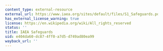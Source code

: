```yaml
---
content_type: external-resource
external_url: https://www.iaea.org/sites/default/files/S1_Safeguards.pdf
has_external_license_warning: true
license: https://en.wikipedia.org/wiki/All_rights_reserved
status: ''
title: IAEA Safeguards
uid: e404da60-dc87-4ff0-a7d5-d749ad80ea99
wayback_url: ''
---
```

